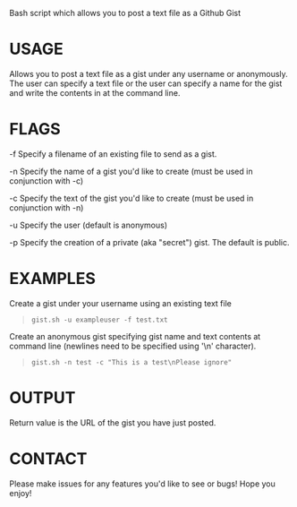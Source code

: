 Bash script which allows you to post a text file as a Github Gist

USAGE
=====

Allows you to post a text file as a gist under any username or anonymously. The user can specify a text file or the user can specify a name for the gist and write the contents in at the command line.

FLAGS
=====

-f    Specify a filename of an existing file to send as a gist.

-n    Specify the name of a gist you'd like to create (must be used in conjunction with -c)

-c    Specify the text of the gist you'd like to create (must be used in conjunction with -n)

-u    Specify the user (default is anonymous)

-p    Specify the creation of a private (aka "secret") gist. The default is public.

EXAMPLES
========

Create a gist under your username using an existing text file

> `gist.sh -u exampleuser -f test.txt`

Create an anonymous gist specifying gist name and text contents at command line (newlines need to be specified using '\n' character).

> `gist.sh -n test -c "This is a test\nPlease ignore"`

OUTPUT
======

Return value is the URL of the gist you have just posted.

CONTACT
=======

Please make issues for any features you'd like to see or bugs! Hope you enjoy!
